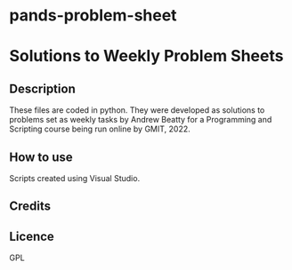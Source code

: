 # pands-problem-sheet
# Solutions to Weekly Problem Sheets 

## Description 
These files are coded in python. They were developed as solutions to problems set as weekly tasks by Andrew Beatty for a Programming and Scripting course being run online by GMIT, 2022. 

## How to use
Scripts created using Visual Studio. 


## Credits

## Licence
GPL